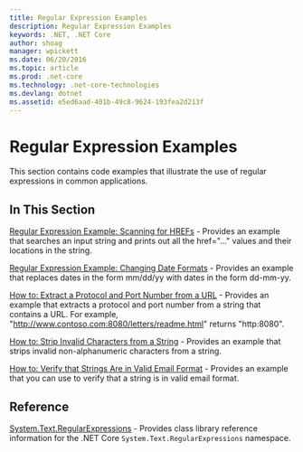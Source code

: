```yaml
---
title: Regular Expression Examples
description: Regular Expression Examples
keywords: .NET, .NET Core
author: shoag
manager: wpickett
ms.date: 06/20/2016
ms.topic: article
ms.prod: .net-core
ms.technology: .net-core-technologies
ms.devlang: dotnet
ms.assetid: e5ed6aad-401b-49c8-9624-193fea2d213f
---
```


# Regular Expression Examples

This section contains code examples that illustrate the use of regular expressions in common applications.

## In This Section

[Regular Expression Example: Scanning for HREFs](scanning.md) - Provides an example that searches an input string and prints out all the href="…" values and their locations in the string.

[Regular Expression Example: Changing Date Formats](changingformats.md) - Provides an example that replaces dates in the form mm/dd/yy with dates in the form dd-mm-yy.

[How to: Extract a Protocol and Port Number from a URL](extractprotocol.md) - Provides an example that extracts a protocol and port number from a string that contains a URL. For example, "http://www.contoso.com:8080/letters/readme.html" returns "http:8080".

[How to: Strip Invalid Characters from a String](stripcharacters.md) - Provides an example that strips invalid non-alphanumeric characters from a string.

[How to: Verify that Strings Are in Valid Email Format](verifyformat.md) - Provides an example that you can use to verify that a string is in valid email format.

## Reference

[System.Text.RegularExpressions](https://docs.microsoft.com/dotnet/core/api/System.Text.RegularExpressions) - Provides class library reference information for the .NET Core `System.Text.RegularExpressions` namespace.



